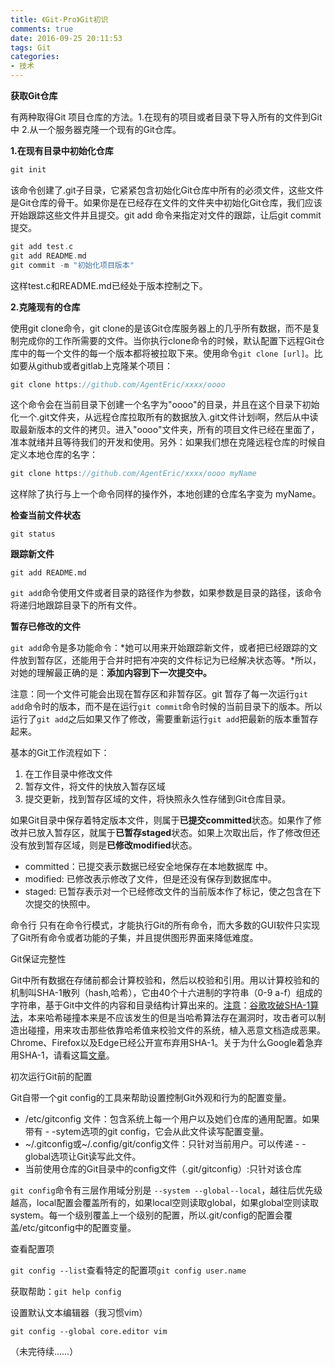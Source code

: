 ```yaml
---
title: 《Git-Pro》Git初识
comments: true
date: 2016-09-25 20:11:53
tags: Git
categories:
- 技术
---
```


**获取Git仓库**

有两种取得Git 项目仓库的方法。1.在现有的项目或者目录下导入所有的文件到Git中 2.从一个服务器克隆一个现有的Git仓库。

**1.在现有目录中初始化仓库**

```c
git init
```

该命令创建了.git子目录，它紧紧包含初始化Git仓库中所有的必须文件，这些文件是Git仓库的骨干。如果你是在已经存在文件的文件夹中初始化Git仓库，我们应该开始跟踪这些文件并且提交。git add 命令来指定对文件的跟踪，让后git commit提交。

```c
git add test.c
git add README.md
git commit -m "初始化项目版本"
```

这样test.c和README.md已经处于版本控制之下。

**2.克隆现有的仓库**

使用git clone命令，git clone的是该Git仓库服务器上的几乎所有数据，而不是复制完成你的工作所需要的文件。当你执行clone命令的时候，默认配置下远程Git仓库中的每一个文件的每一个版本都将被拉取下来。使用命令`git clone [url]`。比如要从github或者gitlab上克隆某个项目：

```c
git clone https://github.com/AgentEric/xxxx/oooo
```

这个命令会在当前目录下创建一个名字为"oooo"的目录，并且在这个目录下初始化一个.git文件夹，从远程仓库拉取所有的数据放入.git文件计划i啊，然后从中读取最新版本的文件的拷贝。进入"oooo"文件夹，所有的项目文件已经在里面了，准本就绪并且等待我们的开发和使用。另外：如果我们想在克隆远程仓库的时候自定义本地仓库的名字：

```c
git clone https://github.com/AgentEric/xxxx/oooo myName
```

这样除了执行与上一个命令同样的操作外，本地创建的仓库名字变为 myName。

**检查当前文件状态**

`git status`

**跟踪新文件**

`git add README.md`

`git add`命令使用文件或者目录的路径作为参数，如果参数是目录的路径，该命令将递归地跟踪目录下的所有文件。

**暂存已修改的文件**

`git add`命令是多功能命令：*她可以用来开始跟踪新文件，或者把已经跟踪的文件放到暂存区，还能用于合并时把有冲突的文件标记为已经解决状态等。*所以，对她的理解最正确的是：**添加内容到下一次提交中。**

注意：同一个文件可能会出现在暂存区和非暂存区。git 暂存了每一次运行`git add`命令时的版本，而不是在运行`git commit`命令时候的当前目录下的版本。所以运行了`git add`之后如果又作了修改，需要重新运行`git add`把最新的版本重暂存起来。

基本的Git工作流程如下：

1. 在工作目录中修改文件
2. 暂存文件，将文件的快放入暂存区域
3. 提交更新，找到暂存区域的文件，将快照永久性存储到Git仓库目录。

如果Git目录中保存着特定版本文件，则属于**已提交committed**状态。如果作了修改并已放入暂存区，就属于**已暂存staged**状态。如果上次取出后，作了修改但还没有放到暂存区域，则是**已修改modified**状态。

- committed：已提交表示数据已经安全地保存在本地数据库 中。
- modified: 已修改表示修改了文件，但是还没有保存到数据库中。
- staged: 已暂存表示对一个已经修改文件的当前版本作了标记，使之包含在下次提交的快照中。

命令行
只有在命令行模式，才能执行Git的所有命令，而大多数的GUI软件只实现了Git所有命令或者功能的子集，并且提供图形界面来降低难度。

Git保证完整性

Git中所有数据在存储前都会计算校验和，然后以校验和引用。用以计算校验和的机制叫SHA-1散列（hash,哈希），它由40个十六进制的字符串（0-9 a-f）组成的字符串，基于Git中文件的内容和目录结构计算出来的。<u>注意</u>：[谷歌攻破SHA-1算法](http://tech.sina.com.cn/it/2017-02-24/doc-ifyavwcv8684013.shtml)，本来哈希碰撞本来是不应该发生的但是当哈希算法存在漏洞时，攻击者可以制造出碰撞，用来攻击那些依靠哈希值来校验文件的系统，植入恶意文档造成恶果。Chrome、Firefox以及Edge已经公开宣布弃用SHA-1。关于为什么Google着急弃用SHA-1，请看这篇[文章](http://daily.zhihu.com/story/4195991)。

初次运行Git前的配置

Git自带一个git config的工具来帮助设置控制Git外观和行为的配置变量。

- /etc/gitconfig 文件：包含系统上每一个用户以及她们仓库的通用配置。如果带有 - -sytem选项的git config，它会从此文件读写配置变量。
- ~/.gitconfig或~/.config/git/config文件：只针对当前用户。可以传递 - -global选项让Git读写此文件。
- 当前使用仓库的Git目录中的config文件（.git/gitconfig）:只针对该仓库

`git config`命令有三层作用域分别是 `--system --global--local`，越往后优先级越高，local配置会覆盖所有的，如果local空则读取global，如果global空则读取system。每一个级别覆盖上一个级别的配置，所以.git/config的配置会覆盖/etc/gitconfig中的配置变量。

查看配置项

`git config --list`查看特定的配置项`git config user.name`

获取帮助：`git help config`

设置默认文本编辑器（我习惯vim）

`git config --global core.editor vim`

（未完待续……）